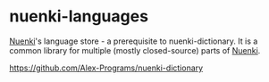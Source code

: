 # nuenki-languages
[Nuenki](https://nuenki.app?utm_source=gh_languagesrepo)'s language store - a prerequisite to nuenki-dictionary. It is a common library for multiple (mostly closed-source) parts of [Nuenki](https://nuenki.app?utm_source=gh_languagesrepo).

https://github.com/Alex-Programs/nuenki-dictionary

